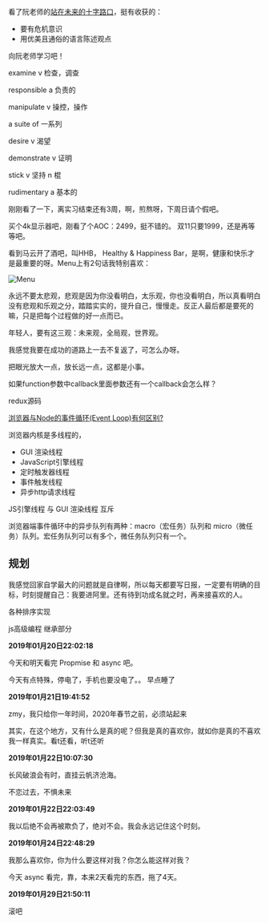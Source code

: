 看了阮老师的[站在未来的十字路口](http://www.ruanyifeng.com/blog/2019/01/survivor-preface.html)，挺有收获的：

- 要有危机意识
- 用优美且通俗的语言陈述观点

向阮老师学习吧！


examine v 检查，调查

responsible a 负责的

manipulate v 操控，操作

a suite of 一系列

desire v 渴望

demonstrate v 证明

stick v 坚持 n 棍

rudimentary a 基本的


刚刚看了一下，离实习结束还有3周，啊，煎熬呀，下周日请个假吧。

买个4k显示器吧，刚看了个AOC：2499，挺不错的。 双11只要1999，还是再等等吧。

看到马云开了酒吧，叫HHB， Healthy & Happiness Bar，是啊，健康和快乐才是最重要的呀。Menu上有2句话我特别喜欢：

![Menu](./img/1.png)


永远不要太悲观，悲观是因为你没看明白，太乐观，你也没看明白，所以真看明白没有悲观和乐观之分，踏踏实实的，提升自己，慢慢走。反正人最后都是要死的嘛，只是把每个过程做的好一点而已。

年轻人，要有这三观：未来观，全局观，世界观。

我感觉我要在成功的道路上一去不复返了，可怎么办呀。

把眼光放大一点，放长远一点，这都是小事。



如果function参数中callback里面参数还有一个callback会怎么样？


redux源码

[浏览器与Node的事件循环(Event Loop)有何区别?](https://juejin.im/post/5c337ae06fb9a049bc4cd218)

浏览器内核是多线程的，

- GUI 渲染线程
- JavaScript引擎线程
- 定时触发器线程
- 事件触发线程
- 异步http请求线程


JS引擎线程 与 GUI 渲染线程 互斥

浏览器端事件循环中的异步队列有两种：macro（宏任务）队列和 micro（微任务）队列。宏任务队列可以有多个，微任务队列只有一个。


## 规划

我感觉回家自学最大的问题就是自律啊，所以每天都要写日报，一定要有明确的目标，时刻提醒自己：我要进阿里。还有待到功成名就之时，再来接喜欢的人。


各种排序实现

js高级编程 继承部分

**2019年01月20日22:02:18**

今天和明天看完 Propmise 和 async 吧。

今天有点特殊，停电了，手机也要没电了。。 早点睡了


**2019年01月21日19:41:52**

zmy，我只给你一年时间，2020年春节之前，必须站起来

其实，在这个地方，又有什么是真的呢？但我是真的喜欢你，就如你是真的不喜欢我一样真实。看t还看，听t还听









































**2019年01月22日10:07:30**

长风破浪会有时，直挂云帆济沧海。

不恋过去，不惧未来




**2019年01月22日22:03:49**

我以后绝不会再被欺负了，绝对不会。我会永远记住这个时刻。


**2019年01月24日22:48:29**

我那么喜欢你，你为什么要这样对我？你怎么能这样对我？

今天 async 看完，靠，本来2天看完的东西，拖了4天。
 

**2019年01月29日21:50:11**

滚吧


